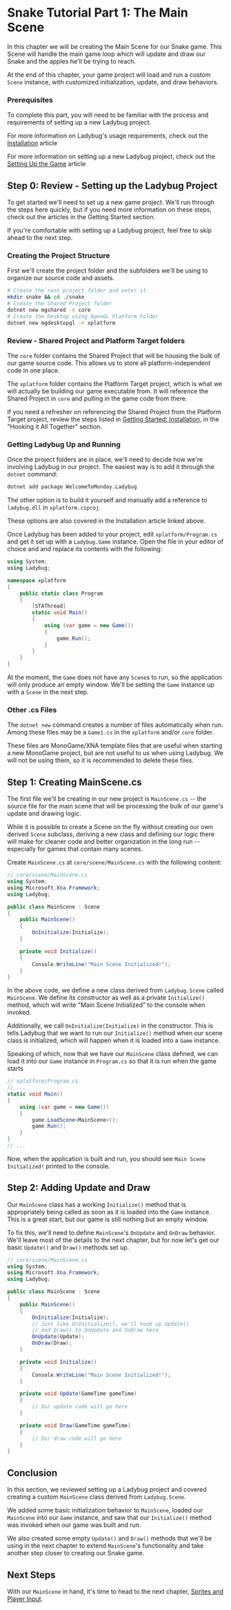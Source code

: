 # Snake Tutorial Part 1: The Main Scene
In this chapter we will be creating the Main Scene for our Snake game. This Scene will handle the main game loop which will update and draw our Snake and the apples he'll be trying to reach.

At the end of this chapter, your game project will load and run a custom `Scene` instance, with customized initialization, update, and draw behaviors.

### Prerequisites
To complete this part, you will need to be familiar with the process and requirements of setting up a new Ladybug project.

For more information on Ladybug's usage requirements, check out the [Installation](/articles/getting-started/installation.html) article

For more information on setting up a new Ladybug project, check out the
[Setting Up the Game](/articles/getting-started/setting-up-the-game.html) article

## Step 0: Review - Setting up the Ladybug Project
To get started we'll need to set up a new game project. We'll run through the steps here quickly, but if you need more information on these steps, check out the articles in the Getting Started section.

If you're comfortable with setting up a Ladybug project, feel free to skip ahead to the next step.

### Creating the Project Structure
First we'll create the project folder and the subfolders we'll be using to organize our source code and assets.
```bash
# Create the root project folder and enter it
mkdir snake && cd ./snake
# Create the Shared Project folder
dotnet new mgshared -n core
# Create the Desktop using OpenGL Platform Folder
dotnet new mgdesktopgl -n xplatform
```
### Review - Shared Project and Platform Target folders
The `core` folder contains the Shared Project that will be housing the bulk of our game source code. This allows us to store all platform-independent code in one place.

The `xplatform` folder contains the Platform Target project, which is what we will actually be building our game executable from. It will reference the Shared Project in `core` and pulling in the game code from there.

If you need a refresher on referencing the Shared Project from the Platform Target project, review the steps listed in [Getting Started: Installation](/articles/getting-started/installation.html), in the "Hooking it All Together" section.

### Getting Ladybug Up and Running
Once the project folders are in place, we'll need to decide how we're involving Ladybug in our project. The easiest way is to add it through the `dotnet` command:
```bash
dotnet add package WelcomeToMonday.Ladybug
```

The other option is to build it yourself and manually add a reference to `ladybug.dll` in `xplatform.csproj`.

These options are also covered in the Installation article linked above.

Once Ladybug has been added to your project, edit `xplatform/Program.cs` and get it set up with a `Ladybug.Game` instance. Open the file in your editor of choice and and replace its contents with the following:
```csharp
using System;
using Ladybug;

namespace xplatform
{
	public static class Program
	{
		[STAThread]
		static void Main()
		{
			using (var game = new Game())
			{
				game.Run();
			}
		}
	}
}
```
At the moment, the `Game` does not have any `Scene`s to run, so the application will only produce an empty window. We'll be setting the `Game` instance up with a `Scene` in the next step.

### Other .cs Files
The `dotnet new` command creates a number of files automatically when run. Among these files may be a `Game1.cs` in the `xplatform` and/or `core` folder.

These files are MonoGame/XNA template files that are useful when starting a new MonoGame project, but are not useful to us when using Ladybug. We will not be using them, so it is recommended to delete these files.

## Step 1: Creating MainScene.cs
The first file we'll be creating in our new project is `MainScene.cs` -- the source file for the main scene that will be processing the bulk of our game's update and drawing logic.

While it is possible to create a Scene on the fly without creating our own derived `Scene` subclass, deriving a new class and defining our logic there will make for cleaner code and better organization in the long run -- especially for games that contain many scenes.

Create `MainScene.cs` at `core/scene/MainScene.cs` with the following content:
```csharp
// core/scene/MainScene.cs
using System;
using Microsoft.Xna.Framework;
using Ladybug;

public class MainScene : Scene
{
	public MainScene()
	{
		OnInitialize(Initialize);
	}

	private void Initialize()
	{
		Console.WriteLine("Main Scene Initialized!");
	}
}
```
In the above code, we define a new class derived from `Ladybug.Scene` called `MainScene`. We define its constructor as well as a private `Initialize()` method, which will write "Main Scene Initialized" to the console when invoked.

Additionally, we call `OnInitialize(Initialize)` in the constructor. This is tells Ladybug that we want to run our `Initialize()` method when our scene class is initialized, which will happen when it is loaded into a `Game` instance.

Speaking of which, now that we have our `MainScene` class defined, we can load it into our `Game` instance in `Program.cs` so that it is run when the game starts
```csharp
// xplatform/Program.cs
// ...
static void Main()
{
	using (var game = new Game())
	{
		game.LoadScene<MainScene>();
		game.Run();
	}
}
// ...
```
Now, when the application is built and run, you should see `Main Scene Initialized!` printed to the console.

## Step 2: Adding Update and Draw
Our `MainScene` class has a working `Initialize()` method that is appropriately being called as soon as it is loaded into the `Game` instance. This is a great start, but our game is still nothing but an empty window.

To fix this, we'll need to define `MainScene`'s `OnUpdate` and `OnDraw` behavior. We'll leave most of the details to the next chapter, but for now let's get our basic `Update()` and `Draw()` methods set up.
```csharp
// core/scene/MainScene.cs
using System;
using Microsoft.Xna.Framework;
using Ladybug;

public class MainScene : Scene
{
	public MainScene()
	{
		OnInitialize(Initialize);
		// Just like OnInitialize(), we'll hook up Update()
		// and Draw() to OnUpdate and OnDraw here
		OnUpdate(Update);
		OnDraw(Draw);
	}

	private void Initialize()
	{
		Console.WriteLine("Main Scene Initialized!");
	}

	private void Update(GameTime gameTime)
	{
		// Our update code will go here
	}

	private void Draw(GameTime gameTime)
	{
		// Our draw code will go here
	}
}
```

## Conclusion
In this section, we reviewed setting up a Ladybug project and covered creating a custom `MainScene` class derived from `Ladybug.Scene`.

We added some basic initialization behavior to `MainScene`, loaded our `MainScene` into our `Game` instance, and saw that our `Initialize()` method was invoked when our game was built and run.

We also created some empty `Update()` and `Draw()` methods that we'll be using in the next chapter to extend `MainScene`'s functionality and take another step closer to creating our Snake game.

## Next Steps

With our `MainScene` in hand, it's time to head to the next chapter, [Sprites and Player Input](/articles/tutorials/1/2.html).